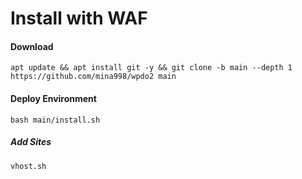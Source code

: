 # Install with WAF

#### Download
```
apt update && apt install git -y && git clone -b main --depth 1 https://github.com/mina998/wpdo2 main
```

#### Deploy Environment
```
bash main/install.sh
```

##### Add Sites
```
vhost.sh
```
